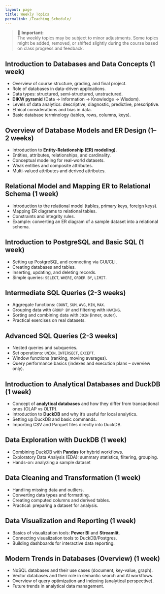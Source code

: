 ```yaml
---
layout: page
title: Weekly Topics
permalink: /Teaching_Schedule/
---
```

> 📌
> **Important:**  
> The weekly topics may be subject to minor adjustments. Some topics might be added, removed, or shifted slightly during the course based on class progress and feedback.



## **Introduction to Databases and Data Concepts (1 week)** 
- Overview of course structure, grading, and final project.
- Role of databases in data-driven applications.
- Data types: structured, semi-structured, unstructured.
- **DIKW pyramid** (Data → Information → Knowledge → Wisdom).
- Levels of data analytics: descriptive, diagnostic, predictive, prescriptive.
- Ethical considerations and bias in data.
- Basic database terminology (tables, rows, columns, keys). 


## **Overview of Database Models and ER Design (1–2 weeks)**
- Introduction to **Entity-Relationship (ER) modeling)**.  
- Entities, attributes, relationships, and cardinality.  
- Conceptual modeling for real-world datasets.  
- Weak entities and composite attributes. 
- Multi-valued attributes and derived attributes.  


## **Relational Model and Mapping ER to Relational Schema (1 week)**
- Introduction to the relational model (tables, primary keys, foreign keys).  
- Mapping ER diagrams to relational tables.  
- Constraints and integrity rules.  
- Example: converting an ER diagram of a sample dataset into a relational schema.  



## **Introduction to PostgreSQL and Basic SQL (1 week)**
- Setting up PostgreSQL and connecting via GUI/CLI.  
- Creating databases and tables.  
- Inserting, updating, and deleting records.  
- Simple queries: `SELECT`, `WHERE`, `ORDER BY`, `LIMIT`.  


## **Intermediate SQL Queries (2-3 weeks)**
- Aggregate functions: `COUNT`, `SUM`, `AVG`, `MIN`, `MAX`.  
- Grouping data with `GROUP BY` and filtering with `HAVING`.  
- Sorting and combining data with `JOIN` (inner, outer).  
- Practical exercises on real datasets.  



## **Advanced SQL Queries (2-3 weeks)**
- Nested queries and subqueries.  
- Set operations: `UNION`, `INTERSECT`, `EXCEPT`.  
- Window functions (ranking, moving averages).  
- Query performance basics (indexes and execution plans – overview only).  


## **Introduction to Analytical Databases and DuckDB (1 week)**
- Concept of **analytical databases** and how they differ from transactional ones (OLAP vs OLTP).  
- Introduction to **DuckDB** and why it’s useful for local analytics.  
- Setting up DuckDB and basic commands.  
- Importing CSV and Parquet files directly into DuckDB.  


## **Data Exploration with DuckDB (1 week)**
- Combining DuckDB with **Pandas** for hybrid workflows.  
- Exploratory Data Analysis (EDA): summary statistics, filtering, grouping.  
- Hands-on: analyzing a sample dataset 


## **Data Cleaning and Transformation (1 week)**
- Handling missing data and outliers.  
- Converting data types and formatting.  
- Creating computed columns and derived tables.  
- Practical: preparing a dataset for analysis.  


## **Data Visualization and Reporting (1 week)**
- Basics of visualization tools: **Power BI** and **Streamlit**.  
- Connecting visualization tools to DuckDB/Postgres.  
- Building dashboards for interactive data reporting.  


## **Modern Trends in Databases (Overview) (1 week)**
- NoSQL databases and their use cases (document, key-value, graph).  
- Vector databases and their role in semantic search and AI workflows.  
- Overview of query optimization and indexing (analytical perspective).  
- Future trends in analytical data management.  

